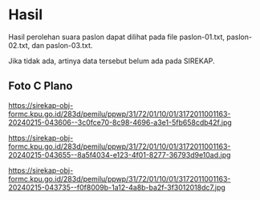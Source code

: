 # Hasil

Hasil perolehan suara paslon dapat dilihat pada file paslon-01.txt, paslon-02.txt, dan paslon-03.txt.

Jika tidak ada, artinya data tersebut belum ada pada SIREKAP.

## Foto C Plano

https://sirekap-obj-formc.kpu.go.id/283d/pemilu/ppwp/31/72/01/10/01/3172011001163-20240215-043606--3c0fce70-8c98-4696-a3e1-5fb658cdb42f.jpg

https://sirekap-obj-formc.kpu.go.id/283d/pemilu/ppwp/31/72/01/10/01/3172011001163-20240215-043655--8a5f4034-e123-4f01-8277-36793d9e10ad.jpg

https://sirekap-obj-formc.kpu.go.id/283d/pemilu/ppwp/31/72/01/10/01/3172011001163-20240215-043735--f0f8009b-1a12-4a8b-ba2f-3f3012018dc7.jpg
